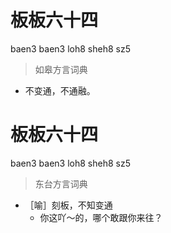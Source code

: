 # 板板六十四
baen3 baen3 loh8 sheh8 sz5
> 如皋方言词典
- 不变通，不通融。

# 板板六十四
baen3 baen3 loh8 sheh8 sz5
> 东台方言词典
- ［喻］刻板，不知变通
  - 你这吖～的，哪个敢跟你来往？
